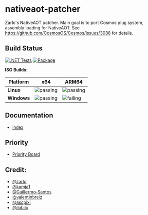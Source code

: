 # nativeaot-patcher

 Zarlo's NativeAOT patcher. Main goal is to port Cosmos plug system, assembly loading for NativeAOT. See https://github.com/CosmosOS/Cosmos/issues/3088 for details.

## Build Status

[![.NET Tests](https://github.com/valentinbreiz/nativeaot-patcher/actions/workflows/dotnet.yml/badge.svg?branch=main&event=push)](https://github.com/valentinbreiz/nativeaot-patcher/actions/workflows/dotnet.yml)
[![Package](https://github.com/valentinbreiz/nativeaot-patcher/actions/workflows/package.yml/badge.svg)](https://github.com/valentinbreiz/nativeaot-patcher/actions/workflows/package.yml)

**ISO Builds:**

| Platform | x64 | ARM64 |
|----------|-----|-------|
| **Linux** | ![passing](https://img.shields.io/badge/build-passing-success) | ![passing](https://img.shields.io/badge/build-passing-success) |
| **Windows** | ![passing](https://img.shields.io/badge/build-passing-success) | ![failing](https://img.shields.io/badge/build-failing-critical) |

 ## Documentation
 - [Index](https://github.com/valentinbreiz/nativeaot-patcher/blob/main/docs/index.md)

## Priority
- [Priority Board](https://github.com/users/valentinbreiz/projects/2/views/2) 
   
 ## Credit:
 - [@zarlo](https://github.com/zarlo)
 - [@kumja1](https://github.com/kumja1)
 - [@Guillermo-Santos](https://github.com/Guillermo-Santos)
 - [@valentinbreiz](https://github.com/valentinbreiz)
 - [@ascpixi](https://github.com/ascpixi)
 - [@ilobilo](https://github.com/ilobilo)

